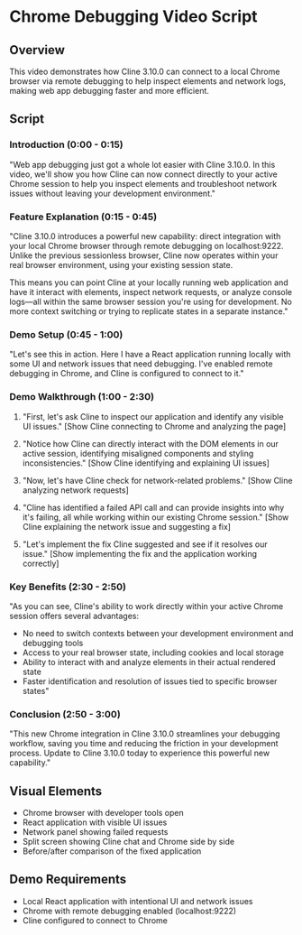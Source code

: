 # Chrome Debugging Video Script

## Overview
This video demonstrates how Cline 3.10.0 can connect to a local Chrome browser via remote debugging to help inspect elements and network logs, making web app debugging faster and more efficient.

## Script

### Introduction (0:00 - 0:15)
"Web app debugging just got a whole lot easier with Cline 3.10.0. In this video, we'll show you how Cline can now connect directly to your active Chrome session to help you inspect elements and troubleshoot network issues without leaving your development environment."

### Feature Explanation (0:15 - 0:45)
"Cline 3.10.0 introduces a powerful new capability: direct integration with your local Chrome browser through remote debugging on localhost:9222. Unlike the previous sessionless browser, Cline now operates within your real browser environment, using your existing session state.

This means you can point Cline at your locally running web application and have it interact with elements, inspect network requests, or analyze console logs—all within the same browser session you're using for development. No more context switching or trying to replicate states in a separate instance."

### Demo Setup (0:45 - 1:00)
"Let's see this in action. Here I have a React application running locally with some UI and network issues that need debugging. I've enabled remote debugging in Chrome, and Cline is configured to connect to it."

### Demo Walkthrough (1:00 - 2:30)
1. "First, let's ask Cline to inspect our application and identify any visible UI issues."
   [Show Cline connecting to Chrome and analyzing the page]

2. "Notice how Cline can directly interact with the DOM elements in our active session, identifying misaligned components and styling inconsistencies."
   [Show Cline identifying and explaining UI issues]

3. "Now, let's have Cline check for network-related problems."
   [Show Cline analyzing network requests]

4. "Cline has identified a failed API call and can provide insights into why it's failing, all while working within our existing Chrome session."
   [Show Cline explaining the network issue and suggesting a fix]

5. "Let's implement the fix Cline suggested and see if it resolves our issue."
   [Show implementing the fix and the application working correctly]

### Key Benefits (2:30 - 2:50)
"As you can see, Cline's ability to work directly within your active Chrome session offers several advantages:
- No need to switch contexts between your development environment and debugging tools
- Access to your real browser state, including cookies and local storage
- Ability to interact with and analyze elements in their actual rendered state
- Faster identification and resolution of issues tied to specific browser states"

### Conclusion (2:50 - 3:00)
"This new Chrome integration in Cline 3.10.0 streamlines your debugging workflow, saving you time and reducing the friction in your development process. Update to Cline 3.10.0 today to experience this powerful new capability."

## Visual Elements
- Chrome browser with developer tools open
- React application with visible UI issues
- Network panel showing failed requests
- Split screen showing Cline chat and Chrome side by side
- Before/after comparison of the fixed application

## Demo Requirements
- Local React application with intentional UI and network issues
- Chrome with remote debugging enabled (localhost:9222)
- Cline configured to connect to Chrome
